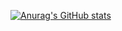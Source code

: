 [![Anurag's GitHub stats](https://github-readme-stats.vercel.app/api?username=Velkee&show_icons=true&theme=tokyonight)](https://github.com/anuraghazra/github-readme-stats)
